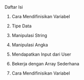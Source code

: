 Daftar Isi
1. Cara Mendifinisikan Variabel
2. Tipe Data
3. Manipulasi String
4. Manipulasi Angka
5. Mendapatkan Input dari User
6. Bekerja dengan Array Sederhana


1. Cara Mendifinisikan Variabel
